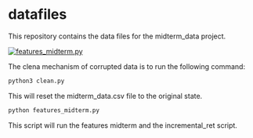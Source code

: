 # datafiles

This repository contains the data files for the midterm_data project.

[![features_midterm.py](https://github.com/teamsafi/datafiles/actions/workflows/actions.yml/badge.svg)](https://github.com/teamsafi/datafiles/actions/workflows/actions.yml)

The clena mechanism of corrupted data is to run the following command:

```bash
python3 clean.py
```

This will reset the midterm_data.csv file to the original state.

```bash
python features_midterm.py
```

This script will run the features midterm and the incremental_ret script.

